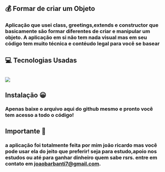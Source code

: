 ## 💰 Formar de criar um Objeto

### Aplicação que usei class, greetings,extends e constructor que basicamente são formar diferentes de criar e manipular um objeto. A aplicação em si não tem nada visual mas em seu código tem muito técnica e contéudo legal para você se basear 


## 💻 Tecnologias Usadas
<div style="display: inline_block"><br/>
<img align="center" src="https://img.shields.io/badge/JavaScript-323330?style=for-the-badge&logo=javascript&logoColor=F7DF1E">

## Instalação 😀

### Apenas baixe o arquivo aqui do github mesmo e pronto você tem acesso a todo o código!

## Importante 💛

### a aplicação foi totalmente feita por mim joão ricardo mas você pode usar ela do jeito que preferir! seja para estudo,apoio nos estudos ou até para ganhar dinheiro quem sabe rsrs. entre em contato em joaobarbanti7@gmail.com.
</div>
